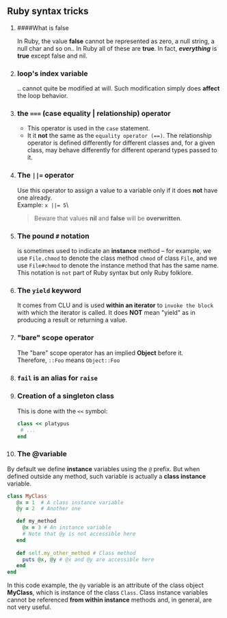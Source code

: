 ## Ruby syntax tricks

1. ####What is false

    In Ruby, the value **false** cannot be represented as zero, a null string, a null char and so on..
In Ruby all of these are **true**. In fact, **_everything_** is **true** except false and nil.

2. ### loop's index variable 
   .. cannot quite be modified at will. Such modification simply does **affect** the loop behavior.

3. ### the ``===`` (case equality | relationship) operator
   - This operator is used in the `case` statement.
   - It it **not** the same as the `equality operator (==)`. The relationship operator is defined differently 
   for different classes and, for a given class, may behave differently for different operand types
   passed to it.
   
4. ### The `||=` operator
   Use this operator to assign a value to a variable only if it does **not** have one already.\
   Example: `x ||= 5`\
   >Beware that values **nil** and **false** will be **overwritten**. 
   
5. ### The pound `#` notation
   is sometimes used to indicate an **instance** method – for example, we use `File.chmod` to denote the
   class method `chmod` of class `File`, and we use `File#chmod` to denote the instance method that has
   the same name. This notation is `not` part of Ruby syntax but only Ruby folklore.

6. ### The `yield` keyword
   It comes from CLU and is used **within an iterator** to `invoke the block` with which the iterator
   is called. It does **NOT** mean "yield" as in producing a result or returning a value.

7. ### "bare" scope operator
   The "bare" scope operator has an implied **Object** before it.\
   Therefore, `::Foo` means `Object::Foo`

8. ### `fail` is an alias for `raise`

9. ### Creation of a singleton class
   This is done with the `<<` symbol:
   ```ruby
   class << platypus
    # ...
   end
   ```
   
10. ### The @variable 
   By default we define **instance** variables using the `@` prefix. But when defined outside any method,
   such variable is actually a **class instance** variable.

   ```ruby
   class MyClass
      @x = 1  # A class instance variable
      @y = 2  # Another one
   
      def my_method
        @x = 3 # An instance variable
        # Note that @y is not accessible here
      end
      
      def self.my_other_method # Class method
        puts @x, @y # @x and @y are accessible here
      end
   end
   ```
   
   In this code example, the `@y` variable is an attribute of the class object **MyClass**, which is 
   instance of the class `Class`. Class instance variables cannot be referenced **from within instance**
   methods and, in general, are not very useful.

   